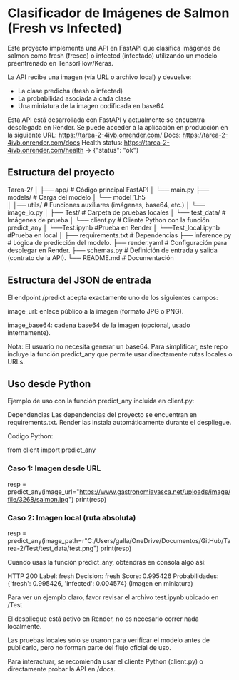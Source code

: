 # Clasificador de Imágenes de Salmon (Fresh vs Infected)

Este proyecto implementa una API en FastAPI que clasifica imágenes de salmon como fresh (fresco) o infected (infectado) utilizando un modelo preentrenado en TensorFlow/Keras.

La API recibe una imagen (vía URL o archivo local) y devuelve:

- La clase predicha (fresh o infected)
- La probabilidad asociada a cada clase
- Una miniatura de la imagen codificada en base64

Esta API está desarrollada con FastAPI y actualmente se encuentra desplegada en Render.
Se puede acceder a la aplicación en producción en la siguiente URL:
https://tarea-2-4ivb.onrender.com/
Docs:
https://tarea-2-4ivb.onrender.com/docs
Health status:
https://tarea-2-4ivb.onrender.com/health -> {"status": "ok"}

## Estructura del proyecto

Tarea-2/
│
├── app/                # Código principal FastAPI
│   └── main.py
├── models/             # Carga del modelo 
│   └── model_1.h5      
│
│── utils/              # Funciones auxiliares (imágenes, base64, etc.)
│   └── image_io.py 
│
├── Test/               # Carpeta de pruebas locales
│   └── test_data/      # Imágenes de prueba
│   └── client.py       # Cliente Python con la función predict_any
│   └──Test.ipynb       #Prueba en Render
│   └──Test_local.ipynb #Prueba en local
│
├── requirements.txt    # Dependencias
├── inference.py        # Lógica de predicción del modelo.
├── render.yaml         # Configuración para desplegar en Render.
├── schemas.py          # Definición de entrada y salida (contrato de la API).
└── README.md           # Documentación



## Estructura del JSON de entrada

El endpoint /predict acepta exactamente uno de los siguientes campos:

image_url: enlace público a la imagen (formato JPG o PNG).

image_base64: cadena base64 de la imagen (opcional, usado internamente).

Nota: El usuario no necesita generar un base64. Para simplificar, este repo incluye la función predict_any que permite usar directamente rutas locales o URLs.

## Uso desde Python

Ejemplo de uso con la función predict_any incluida en client.py:

Dependencias
Las dependencias del proyecto se encuentran en requirements.txt.
Render las instala automáticamente durante el despliegue.

Codigo Python:

from client import predict_any
### Caso 1: Imagen desde URL
resp = predict_any(image_url="https://www.gastronomiavasca.net/uploads/image/file/3268/salmon.jpg")
print(resp)

### Caso 2: Imagen local (ruta absoluta)
resp = predict_any(image_path=r"C:/Users/galla/OneDrive/Documentos/GitHub/Tarea-2/Test/test_data/test.png")
print(resp)

Cuando usas la función predict_any, obtendrás en consola algo así:

HTTP 200
Label: fresh
Decision: fresh
Score: 0.995426
Probabilidades: {'fresh': 0.995426, 'infected': 0.004574}
(Imagen en miniatura)

Para ver un ejemplo claro, favor revisar el archivo test.ipynb ubicado en /Test

El despliegue está activo en Render, no es necesario correr nada localmente.

Las pruebas locales solo se usaron para verificar el modelo antes de publicarlo, pero no forman parte del flujo oficial de uso.

Para interactuar, se recomienda usar el cliente Python (client.py) o directamente probar la API en /docs.

